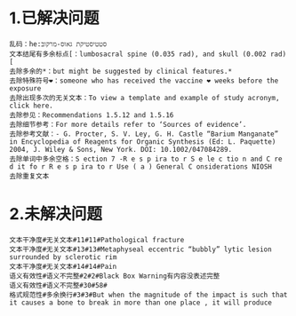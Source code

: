 # 1.已解决问题
    乱码：he:סטטיסטיקת גאוס-מרקוב
    文本结尾有多余标点[：lumbosacral spine (0.035 rad), and skull (0.002 rad) [
    去除多余的*：but might be suggested by clinical features.*
    去除特殊符号❤️：someone who has received the vaccine ❤️ weeks before the exposure
    去除出现多次的无关文本：To view a template and example of study acronym, click here.
    去除参见：Recommendations 1.5.12 and 1.5.16
    去除细节参考：For more details refer to ‘Sources of evidence’.
    去除参考文献：- G. Procter, S. V. Ley, G. H. Castle “Barium Manganate”  in Encyclopedia of Reagents for Organic Synthesis (Ed: L. Paquette) 2004, J. Wiley & Sons, New York. DOI: 10.1002/047084289.
    去除单词中多余空格：S ection 7 -R e s p ira to r S e le c tio n and C re d it fo r R e s p ira to r Use ( a ) General C onsiderations NIOSH
    去除重复文本
# 2.未解决问题
    文本干净度#无关文本#11#11#Pathological fracture
    文本干净度#无关文本#13#13#Metaphyseal eccentric “bubbly” lytic lesion surrounded by sclerotic rim
    文本干净度#无关文本#14#14#Pain
    语义有效性#语义不完整#2#2#Black Box Warning有内容没表述完整
    语义有效性#语义不完整#30#58#     
    格式规范性#多余换行#3#3#But when the magnitude of the impact is such that it causes a bone to break in more than one place , it will produce

